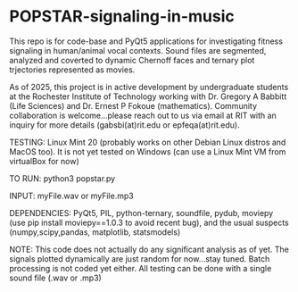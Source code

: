 # POPSTAR-signaling-in-music

This repo is for code-base and PyQt5 applications for investigating fitness signaling in human/animal vocal contexts.  Sound files are segmented, analyzed and coverted to dynamic Chernoff faces and ternary plot trjectories represented as movies.

As of 2025, this project is in active development by undergraduate students at the Rochester Institute of Technology working with Dr. Gregory A Babbitt (Life Sciences) and Dr. Ernest P Fokoue (mathematics). Community collaboration is welcome...please reach out to us via email at RIT with an inquiry for more details (gabsbi(at)rit.edu or epfeqa(at)rit.edu).

TESTING: Linux Mint 20 (probably works on other Debian Linux distros and MacOS too).  It is not yet tested on Windows (can use a Linux Mint VM from virtualBox for now)

TO RUN: python3 popstar.py 

INPUT: myFile.wav or myFile.mp3

DEPENDENCIES: PyQt5, PIL, python-ternary, soundfile, pydub, moviepy (use pip install moviepy==1.0.3 to avoid recent bug), and the usual suspects (numpy,scipy,pandas, matplotlib, statsmodels)

NOTE: This code does not actually do any significant analysis as of yet. The signals plotted dynamically are just random for now...stay tuned. Batch processing is not coded yet either.  All testing can be done with a single sound file (.wav or .mp3)


